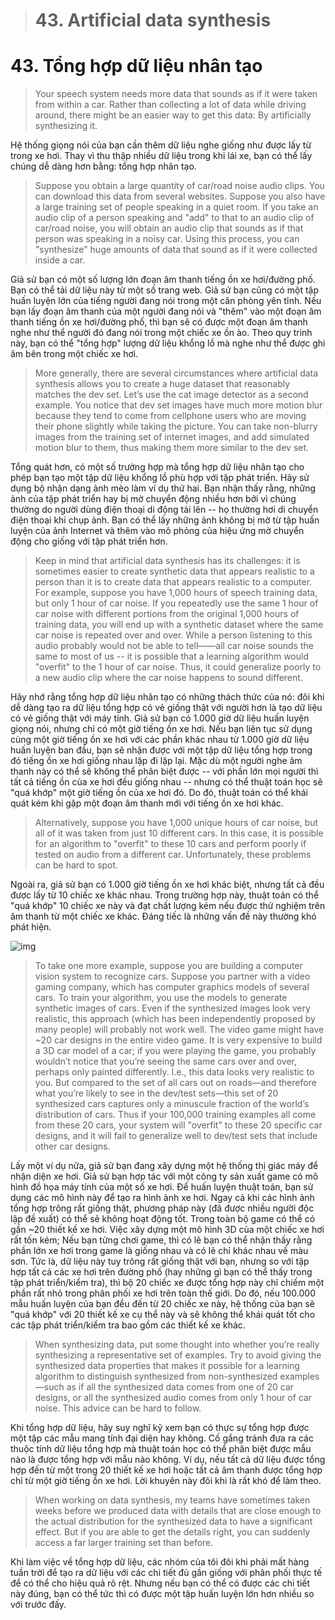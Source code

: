 > # 43. Artificial data synthesis

# 43. Tổng hợp dữ liệu nhân tạo

> Your speech system needs more data that sounds as if it were taken from within a car. Rather than collecting a lot of data while driving around, there might be an easier way to get this data: By artificially synthesizing it.

Hệ thống giọng nói của bạn cần thêm dữ liệu nghe giống như được lấy từ trong xe hơi. Thay vì thu thập nhiều dữ liệu trong khi lái xe, bạn có thể lấy chúng dễ dàng hơn bằng: tổng hợp nhân tạo.

> Suppose you obtain a large quantity of car/road noise audio clips. You can download this data from several websites. Suppose you also have a large training set of people speaking in a quiet room. If you take an audio clip of a person speaking and "add" to that to an audio clip of car/road noise, you will obtain an audio clip that sounds as if that person was speaking in a noisy car. Using this process, you can "synthesize" huge amounts of data that sound as if it were collected inside a car.

Giả sử bạn có một số lượng lớn đoạn âm thanh tiếng ồn xe hơi/đường phố. Bạn có thể tải dữ liệu này từ một số trang web. Giả sử bạn cũng có một tập huấn luyện lớn của tiếng người đang nói trong một căn phòng yên tĩnh. Nếu bạn lấy đoạn âm thanh của một người đang nói và "thêm" vào một đoạn âm thanh tiếng ồn xe hơi/đường phố, thì bạn sẽ có được một đoạn âm thanh nghe như thể người đó đang nói trong một chiếc xe ồn ào. Theo quy trình này, bạn có thể "tổng hợp" lượng dữ liệu khổng lồ mà nghe như thể được ghi âm bên trong một chiếc xe hơi.

> More generally, there are several circumstances where artificial data synthesis allows you to create a huge dataset that reasonably matches the dev set. Let’s use the cat image detector as a second example. You notice that dev set images have much more motion blur because they tend to come from cellphone users who are moving their phone slightly while taking the picture. You can take non-blurry images from the training set of internet images, and add simulated motion blur to them, thus making them more similar to the dev set.

Tổng quát hơn, có một số trường hợp mà tổng hợp dữ liệu nhân tạo cho phép bạn tạo một tập dữ liệu khổng lồ phù hợp với tập phát triển. Hãy sử dụng bộ nhận dạng ảnh mèo làm ví dụ thứ hai. Bạn nhận thấy rằng, những ảnh của tập phát triển hay bị mờ chuyển động nhiều hơn bởi vì chúng thường do người dùng điện thoại di động tải lên -- họ thường hơi di chuyển điện thoại khi chụp ảnh. Bạn có thể lấy những ảnh không bị mờ từ tập huấn luyện của ảnh Internet và thêm vào mô phỏng của hiệu ứng mờ chuyển động cho giống với tập phát triển hơn.

> Keep in mind that artificial data synthesis has its challenges: it is sometimes easier to create synthetic data that appears realistic to a person than it is to create data that appears realistic to a computer. For example, suppose you have 1,000 hours of speech training data, but only 1 hour of car noise. If you repeatedly use the same 1 hour of car noise with different portions from the original 1,000 hours of training data, you will end up with a synthetic dataset where the same car noise is repeated over and over. While a person listening to this audio probably would not be able to tell——all car noise sounds the same to most of us -- it is possible that a learning algorithm would "overfit" to the 1 hour of car noise. Thus, it could generalize poorly to a new audio clip where the car noise happens to sound different.

Hãy nhớ rằng tổng hợp dữ liệu nhân tạo có những thách thức của nó: đôi khi dễ dàng tạo ra dữ liệu tổng hợp có vẻ giống thật với người hơn là tạo dữ liệu có vẻ giống thật với máy tính. Giả sử bạn có 1.000 giờ dữ liệu huấn luyện giọng nói, nhưng chỉ có một giờ tiếng ồn xe hơi. Nếu bạn liên tục sử dụng cùng một giờ tiếng ồn xe hơi với các phần khác nhau từ 1.000 giờ dữ liệu huấn luyện ban đầu, bạn sẽ nhận được với một tập dữ liệu tổng hợp trong đó tiếng ồn xe hơi giống nhau lặp đi lặp lại. Mặc dù một người nghe âm thanh này có thể sẽ không thể phân biệt được -- với phần lớn mọi người thì tất cả tiếng ồn của xe hơi đều giống nhau -- nhưng có thể thuật toán học sẽ "quá khớp" một giờ tiếng ồn của xe hơi đó. Do đó, thuật toán có thể khái quát kém khi gặp một đoạn âm thanh mới với tiếng ồn xe hơi khác.

> Alternatively, suppose you have 1,000 unique hours of car noise, but all of it was taken from just 10 different cars. In this case, it is possible for an algorithm to "overfit" to these 10 cars and perform poorly if tested on audio from a different car. Unfortunately, these problems can be hard to spot.

Ngoài ra, giả sử bạn có 1.000 giờ tiếng ồn xe hơi khác biệt, nhưng tất cả đều được lấy từ 10 chiếc xe khác nhau. Trong trường hợp này, thuật toán có thể "quá khớp" 10 chiếc xe này và đạt chất lượng kém nếu được thử nghiệm trên âm thanh từ một chiếc xe khác. Đáng tiếc là những vấn đề này thường khó phát hiện.

![img](../imgs/C43_01.png)

> To take one more example, suppose you are building a computer vision system to recognize cars. Suppose you partner with a video gaming company, which has computer graphics models of several cars. To train your algorithm, you use the models to generate synthetic images of cars. Even if the synthesized images look very realistic, this approach (which has been independently proposed by many people) will probably not work well. The video game might have ~20 car designs in the entire video game. It is very expensive to build a 3D car model of a car; if you were playing the game, you probably wouldn’t notice that you’re seeing the same cars over and over, perhaps only painted differently. I.e., this data looks very realistic to you. But compared to the set of all cars out on roads—and therefore what you’re likely to see in the dev/test sets—this set of 20 synthesized cars captures only a minuscule fraction of the world’s distribution of cars. Thus if your 100,000 training examples all come from these 20 cars, your system will "overfit" to these 20 specific car designs, and it will fail to generalize well to dev/test sets that include other car designs.

Lấy một ví dụ nữa, giả sử bạn đang xây dựng một hệ thống thị giác máy để nhận diện xe hơi. Giả sử bạn hợp tác với một công ty sản xuất game có mô hình đồ họa máy tính của một số xe hơi. Để huấn luyện thuật toán, bạn sử dụng các mô hình này để tạo ra hình ảnh xe hơi. Ngay cả khi các hình ảnh tổng hợp trông rất giống thật, phương pháp này (đã được nhiều người độc lập đề xuất) có thể sẽ không hoạt động tốt. Trong toàn bộ game có thể có gần ~20 thiết kế xe hơi. Việc xây dựng một mô hình 3D của một chiếc xe hơi rất tốn kém; Nếu bạn từng chơi game, thì có lẽ bạn có thể nhận thấy rằng phần lớn xe hơi trong game là giống nhau và có lẽ chỉ khác nhau về màu sơn. Tức là, dữ liệu này tuy trông rất giống thật với bạn, nhưng so với tập hợp tất cả các xe hơi trên đường phố (hay những gì bạn có thể thấy trong tập phát triển/kiểm tra), thì bộ 20 chiếc xe được tổng hợp này chỉ chiếm một phần rất nhỏ trong phân phối xe hơi trên toàn thế giới. Do đó, nếu 100.000 mẫu huấn luyện của bạn đều đến từ 20 chiếc xe này, hệ thống của bạn sẽ "quá khớp" với 20 thiết kế xe cụ thể này và sẽ không thể khái quát tốt cho các tập phát triển/kiểm tra bao gồm các thiết kế xe khác.

> When synthesizing data, put some thought into whether you’re really synthesizing a representative set of examples. Try to avoid giving the synthesized data properties that makes it possible for a learning algorithm to distinguish synthesized from non-synthesized examples—such as if all the synthesized data comes from one of 20 car designs, or all the synthesized audio comes from only 1 hour of car noise. This advice can be hard to follow.

Khi tổng hợp dữ liệu, hãy suy nghĩ kỹ xem bạn có thực sự tổng hợp được một tập các mẫu mang tính đại diện hay không. Cố gắng tránh đưa ra các thuộc tính dữ liệu tổng hợp mà thuật toán học có thể phân biệt được mẫu nào là được tổng hợp với mẫu nào không. Ví dụ, nếu tất cả dữ liệu được tổng hợp đến từ một trong 20 thiết kế xe hơi hoặc tất cả âm thanh được tổng hợp chỉ từ một giờ tiếng ồn xe hơi. Lời khuyên này đôi khi là rất khó để làm theo.

> When working on data synthesis, my teams have sometimes taken weeks before we produced data with details that are close enough to the actual distribution for the synthesized data to have a significant effect. But if you are able to get the details right, you can suddenly access a far larger training set than before.

Khi làm việc về tổng hợp dữ liệu, các nhóm của tôi đôi khi phải mất hàng tuần trời để tạo ra dữ liệu với các chi tiết đủ gần giống với phân phối thực tế để có thể cho hiệu quả rõ rệt. Nhưng nếu bạn có thể có được các chi tiết này đúng, bạn có thể tức thì có được một tập huấn luyện lớn hơn nhiều so với trước đấy.
